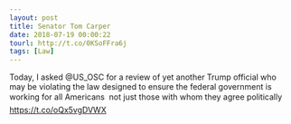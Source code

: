 ```yaml
---
layout: post
title: Senator Tom Carper
date: 2018-07-19 00:00:22
tourl: http://t.co/0KSoFFra6j
tags: [Law]
---
```

Today, I asked @US_OSC for a review of yet another Trump official who may be violating the law designed to ensure the federal government is working for all Americans  not just those with whom they agree politically https://t.co/oQx5vgDVWX